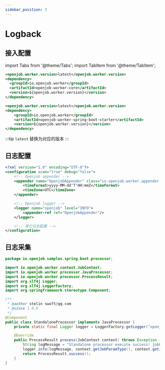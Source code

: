 ```yaml
---
sidebar_position: 3
---
```


# Logback

## 接入配置

import Tabs from '@theme/Tabs';
import TabItem from '@theme/TabItem';

<Tabs>
  <TabItem value="java" label="Java" default>

```xml
<openjob.worker.version>latest</openjob.worker.version>
<dependency>
  <groupId>io.openjob.worker</groupId>
  <artifactId>openjob-worker-core</artifactId>
  <version>${openjob.worker.version}</version>
</dependency>
```
  </TabItem>
  <TabItem value="spring-boot" label="Spring Boot">

```xml
<openjob.worker.version>latest</openjob.worker.version>
<dependency>
    <groupId>io.openjob.worker</groupId>
    <artifactId>openjob-worker-spring-boot-starter</artifactId>
    <version>${openjob.worker.version}</version>
</dependency>
```
  </TabItem>
</Tabs>

:::tip
`latest` 替换为对应的版本
:::

## 日志配置

```xml
<?xml version="1.0" encoding="UTF-8"?>
<configuration scan="true" debug="false">
    <!-- Openjob appender -->
    <appender name="OpenjobAppender" class="io.openjob.worker.appender.LogbackAppender">
        <timeFormat>yyyy-MM-dd'T'HH:mmZ</timeFormat>
        <timeZone>UTC</timeZone>
    </appender>

    <!-- Openjob logger -->
    <logger name="openjob" level="INFO">
        <appender-ref ref="OpenjobAppender"/>
    </logger>

    <!-- 其它日志配置 -->
</configuration>
```

## 日志采集

```java
package io.openjob.samples.spring.boot.processor;

import io.openjob.worker.context.JobContext;
import io.openjob.worker.processor.JavaProcessor;
import io.openjob.worker.processor.ProcessResult;
import org.slf4j.Logger;
import org.slf4j.LoggerFactory;
import org.springframework.stereotype.Component;

/**
 * @author stelin swoft@qq.com
 * @since 1.0.0
 */
@Component
public class StandaloneProcessor implements JavaProcessor {
    private static final Logger logger = LoggerFactory.getLogger("openjob");

    @Override
    public ProcessResult process(JobContext context) throws Exception {
        String logMessage = "Standalone processor execute success! jobParamsType={} jobParams={} jobExtendParamsType={} jobExtendParams={}";
        logger.info(logMessage, context.getJobParamType(), context.getJobParams(), context.getJobExtendParamsType(), context.getJobExtendParams());
        return ProcessResult.success();
    }
}
```